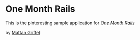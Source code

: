 # One Month Rails

This is the pinteresting sample application for [*One Month Rails*](http://onemonthrails.com)

by [Mattan Griffel](http://onemonthrails.com)
